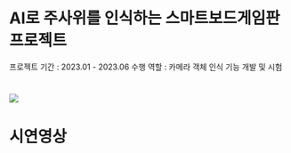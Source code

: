 #  AI로 주사위를 인식하는 스마트보드게임판 프로젝트
프로젝트 기간 : 2023.01 - 2023.06
수행 역할 : 카메라 객체 인식 기능 개발 및 시험


# 
<img src="https://github.com/user-attachments/assets/a2d034c6-f529-413b-9133-69bed681ff65">

# 시연영상

